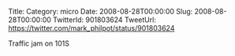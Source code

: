 Title: 
Category: micro
Date: 2008-08-28T00:00:00
Slug: 2008-08-28T00:00:00
TwitterId: 901803624
TweetUrl: https://twitter.com/mark_philpot/status/901803624

Traffic jam on 101S
